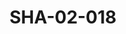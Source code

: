 ---
pid: SHA-02-018
title: SHA-02-018
language: ar
original_label: 
rights: شرحبيل احمد
location_of_original: شرحبيل احمد
photographer_or_studio: 
scanned_from: photograph 12.2 by 16.4
_date: '1962'
location: اثيوبيا، اديس ابابا
description: جمهور من ضمنهم احمد المصطفى عثمان حسين خضر الحاوي شرحبيل احمد عبد اللطيف
  خضر الحاوي طيوبا
additional_notes: 
permission_display: 'yes'
on_server: 'no'
on_website: 'no'
permalink: /photopages/ar/SHA-02-018
layout: photo-page
---